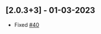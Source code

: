 ## [2.0.3+3] - 01-03-2023

- Fixed [#40](https://github.com/DrunkOnBytes/flutter_collapsible_sidebar/issues/40)
